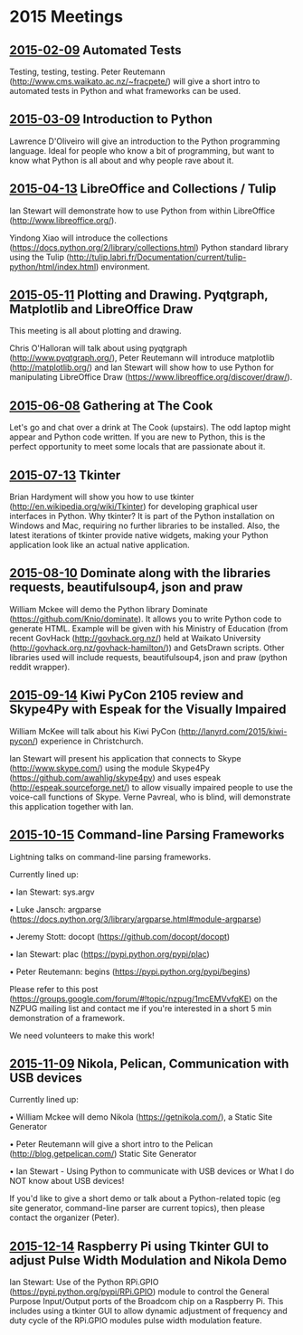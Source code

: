 # 2015 Meetings

## [2015-02-09](2015-02-09) Automated Tests

Testing, testing, testing. Peter Reutemann (http://www.cms.waikato.ac.nz/~fracpete/) will give a short intro to automated tests in Python and what frameworks can be used.

## [2015-03-09](2015-03-09) Introduction to Python

Lawrence D'Oliveiro will give an introduction to the Python programming language. Ideal for people who know a bit of programming, but want to know what Python is all about and why people rave about it.

## [2015-04-13](2015-04-13) LibreOffice and Collections / Tulip

Ian Stewart will demonstrate how to use Python from within LibreOffice (http://www.libreoffice.org/).

Yindong Xiao will introduce the collections (https://docs.python.org/2/library/collections.html) Python standard library using the Tulip (http://tulip.labri.fr/Documentation/current/tulip-python/html/index.html) environment.

## [2015-05-11](2015-05-11) Plotting and Drawing. Pyqtgraph, Matplotlib and LibreOffice Draw

This meeting is all about plotting and drawing.

Chris O'Halloran will talk about using pyqtgraph (http://www.pyqtgraph.org/),
Peter Reutemann will introduce matplotlib (http://matplotlib.org/) and Ian Stewart will show how to use Python for manipulating LibreOffice Draw (https://www.libreoffice.org/discover/draw/).

## [2015-06-08](2015-06-08) Gathering at The Cook

Let's go and chat over a drink at The Cook (upstairs). The odd laptop might appear and Python code written. If you are new to Python, this is the perfect opportunity to meet some locals that are passionate about it.

## [2015-07-13](2015-07-13) Tkinter

Brian Hardyment will show you how to use tkinter (http://en.wikipedia.org/wiki/Tkinter) for developing graphical user interfaces in Python. Why tkinter? It is part of the Python installation on Windows and Mac, requiring no further libraries to be installed. Also, the latest iterations of tkinter provide native widgets, making your Python application look like an actual native application.

## [2015-08-10](2015-08-10) Dominate along with the libraries requests, beautifulsoup4, json and praw

William Mckee will demo the Python library Dominate (https://github.com/Knio/dominate). It allows you to write Python code to generate HTML. Example will be given with his Ministry of Education (from recent GovHack (http://govhack.org.nz/) held at Waikato University (http://govhack.org.nz/govhack-hamilton/)) and GetsDrawn scripts. Other libraries used will include requests, beautifulsoup4, json and praw (python reddit wrapper).

## [2015-09-14](2015-09-14) Kiwi PyCon 2105 review and Skype4Py with Espeak for the Visually Impaired

William McKee will talk about his Kiwi PyCon (http://lanyrd.com/2015/kiwi-pycon/) experience in Christchurch.

Ian Stewart will present his application that connects to Skype (http://www.skype.com/) using the module Skype4Py (https://github.com/awahlig/skype4py) and uses espeak (http://espeak.sourceforge.net/) to allow visually impaired people to use the voice-call functions of Skype. Verne Pavreal, who is blind, will demonstrate this application together with Ian.

## [2015-10-15](2015-10-15) Command-line Parsing Frameworks

Lightning talks on command-line parsing frameworks.

Currently lined up:

• Ian Stewart: sys.argv

• Luke Jansch: argparse (https://docs.python.org/3/library/argparse.html#module-argparse)

• Jeremy Stott: docopt (https://github.com/docopt/docopt)

• Ian Stewart: plac (https://pypi.python.org/pypi/plac)

• Peter Reutemann: begins (https://pypi.python.org/pypi/begins)

Please refer to this post (https://groups.google.com/forum/#!topic/nzpug/1mcEMVvfqKE) on the NZPUG mailing list and contact me if you're interested in a short 5 min demonstration of a framework.

We need volunteers to make this work!

## [2015-11-09](2015-11-09) Nikola, Pelican, Communication with USB devices

Currently lined up:

• William Mckee will demo Nikola (https://getnikola.com/), a Static Site Generator

• Peter Reutemann will give a short intro to the Pelican (http://blog.getpelican.com/) Static Site Generator

• Ian Stewart - Using Python to communicate with USB devices or What I do NOT know about USB devices!

If you'd like to give a short demo or talk about a Python-related topic (eg site generator, command-line parser are current topics), then please contact the organizer (Peter).

## [2015-12-14](2015-12-14) Raspberry Pi using Tkinter GUI to adjust Pulse Width Modulation and Nikola Demo

Ian Stewart: Use of the Python RPi.GPIO (https://pypi.python.org/pypi/RPi.GPIO) module to control the General Purpose Input/Output ports of the Broadcom chip on a Raspberry Pi. This includes using a tkinter GUI to allow dynamic adjustment of frequency and duty cycle of the RPi.GPIO modules pulse width modulation feature.

